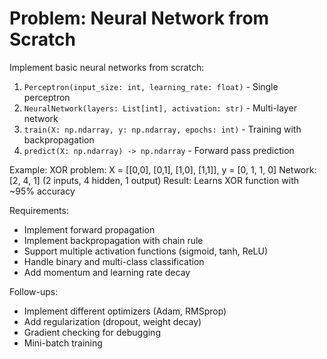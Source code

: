 # Problem: Neural Network from Scratch

Implement basic neural networks from scratch:
1. `Perceptron(input_size: int, learning_rate: float)` - Single perceptron
2. `NeuralNetwork(layers: List[int], activation: str)` - Multi-layer network  
3. `train(X: np.ndarray, y: np.ndarray, epochs: int)` - Training with backpropagation
4. `predict(X: np.ndarray) -> np.ndarray` - Forward pass prediction

Example:
XOR problem: X = [[0,0], [0,1], [1,0], [1,1]], y = [0, 1, 1, 0]
Network: [2, 4, 1] (2 inputs, 4 hidden, 1 output)
Result: Learns XOR function with ~95% accuracy

Requirements:
- Implement forward propagation
- Implement backpropagation with chain rule
- Support multiple activation functions (sigmoid, tanh, ReLU)
- Handle binary and multi-class classification
- Add momentum and learning rate decay

Follow-ups:
- Implement different optimizers (Adam, RMSprop)
- Add regularization (dropout, weight decay)
- Gradient checking for debugging
- Mini-batch training
